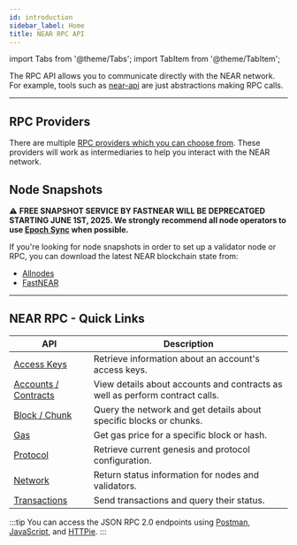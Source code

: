 ```yaml
---
id: introduction
sidebar_label: Home
title: NEAR RPC API
---
```


import Tabs from '@theme/Tabs';
import TabItem from '@theme/TabItem';

The RPC API allows you to communicate directly with the NEAR network. For example,
tools such as [near-api](../../tools/near-api.md) are just abstractions making RPC calls.

<hr className="subsection" />

## RPC Providers

There are multiple [RPC providers which you can choose from](./providers.md). These providers will work as intermediaries to help you interact with the NEAR network.

## Node Snapshots

⚠️ **FREE SNAPSHOT SERVICE BY FASTNEAR WILL BE DEPRECATGED STARTING JUNE 1ST, 2025. We strongly recommend all node operators to use [Epoch Sync](https://near-nodes.io/intro/node-epoch-sync) when possible.**

If you're looking for node snapshots  in order to set up a validator node or RPC, you can download the latest NEAR blockchain state from:

- [Allnodes](https://www.publicnode.com/snapshots#near)
- [FastNEAR](https://docs.fastnear.com/docs/snapshots)

<hr className="subsection" />

## NEAR RPC - Quick Links

| API                                                 | Description                                                                  |
|-----------------------------------------------------|------------------------------------------------------------------------------|
| [Access Keys](/api/rpc/access-keys)                 | Retrieve information about an account's access keys.                         |
| [Accounts / Contracts](/api/rpc/contracts)          | View details about accounts and contracts as well as perform contract calls. |
| [Block / Chunk](/api/rpc/block-chunk)               | Query the network and get details about specific blocks or chunks.           |
| [Gas](/api/rpc/gas)                                 | Get gas price for a specific block or hash.                                  |
| [Protocol](/api/rpc/protocol)                       | Retrieve current genesis and protocol configuration.                         |
| [Network](/api/rpc/network)                         | Return status information for nodes and validators.                          |
| [Transactions](/api/rpc/transactions)               | Send transactions and query their status.                                    |

:::tip
You can access the JSON RPC 2.0 endpoints using [Postman](/api/rpc/setup#postman-setup),
[JavaScript](/api/rpc/setup#javascript-setup), and [HTTPie](/api/rpc/setup#httpie-setup).
:::
